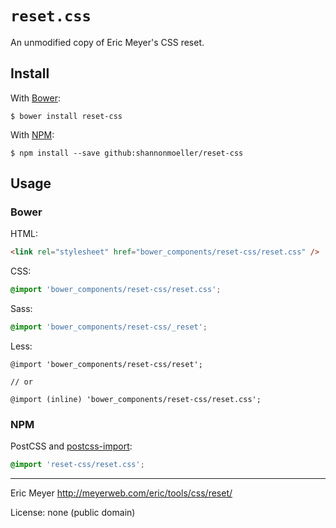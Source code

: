 # `reset.css`

An unmodified copy of Eric Meyer's CSS reset.

## Install

With [Bower](http://bower.io):

    $ bower install reset-css

With [NPM](http://npmjs.com):

    $ npm install --save github:shannonmoeller/reset-css

## Usage

### Bower

HTML:

```html
<link rel="stylesheet" href="bower_components/reset-css/reset.css" />
```

CSS:

```css
@import 'bower_components/reset-css/reset.css';
```

Sass:

```scss
@import 'bower_components/reset-css/_reset';
```

Less:

```less
@import 'bower_components/reset-css/reset';

// or

@import (inline) 'bower_components/reset-css/reset.css';
```

### NPM

PostCSS and [postcss-import](https://github.com/postcss/postcss-import):

```css
@import 'reset-css/reset.css';
```

----

Eric Meyer http://meyerweb.com/eric/tools/css/reset/

License: none (public domain)
